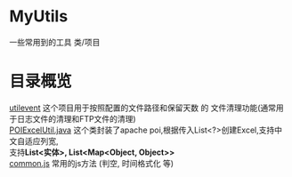 # MyUtils
一些常用到的工具 类/项目

# 目录概览
[utilevent](utilevent) 这个项目用于按照配置的文件路径和保留天数 的 文件清理功能(通常用于日志文件的清理和FTP文件的清理)   
[POIExcelUtil.java](POIExcelUtil.java) 这个类封装了apache poi,根据传入List<?>创建Excel,支持中文自适应列宽,  
支持**List<实体>, List<Map<Object, Object>>**  
[common.js](common.js) 常用的js方法 (判空, 时间格式化 等)
